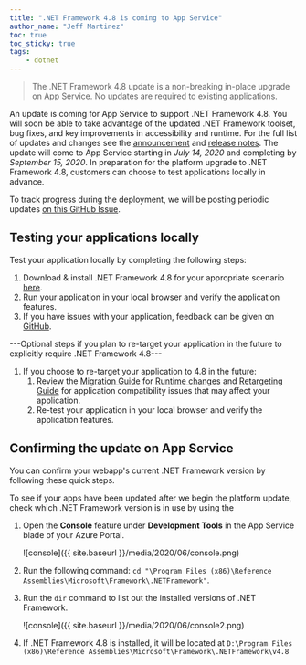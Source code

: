 ```yaml
---
title: ".NET Framework 4.8 is coming to App Service"
author_name: "Jeff Martinez"
toc: true
toc_sticky: true
tags:
    - dotnet
---
```

> The .NET Framework 4.8 update is a non-breaking in-place upgrade on App Service.  No updates are required to existing applications.

An update is coming for App Service to support .NET Framework 4.8. You will soon be able to take advantage of the updated .NET Framework toolset, bug fixes, and key improvements in accessibility and runtime. For the full list of updates and changes see the [announcement](https://devblogs.microsoft.com/dotnet/announcing-the-net-framework-4-8/) and [release notes](https://github.com/microsoft/dotnet/blob/master/releases/net48/README.md). The update will come to App Service starting in *July 14, 2020* and completing by *September 15, 2020*. In preparation for the platform upgrade to .NET Framework 4.8, customers can choose to test applications locally in advance.

To track progress during the deployment, we will be posting periodic updates [on this GitHub Issue](https://github.com/Azure/app-service-announcements/issues/249).

## Testing your applications locally

Test your application locally by completing the following steps:
1.	Download & install .NET Framework 4.8 for your appropriate scenario [here](https://devblogs.microsoft.com/dotnet/announcing-the-net-framework-4-8/).
2.	Run your application in your local browser and verify the application features.
3.	If you have issues with your application, feedback can be given on [GitHub](https://github.com/Microsoft/dotnet/issues/).

---Optional steps if you plan to re-target your application in the future to explicitly require .NET Framework 4.8---
1. If you choose to re-target your application to 4.8 in the future:
    1.	Review the [Migration Guide](https://docs.microsoft.com/dotnet/framework/migration-guide/) for [Runtime changes](https://docs.microsoft.com/dotnet/framework/migration-guide/runtime/4.7.2-4.8) and [Retargeting Guide](https://docs.microsoft.com/dotnet/framework/migration-guide/retargeting/4.7.2-4.8) for application compatibility issues that may affect your application.
    1.	Re-test your application in your local browser and verify the application features.

## Confirming the update on App Service

You can confirm your webapp's current .NET Framework version by following these quick steps.

To see if your apps have been updated after we begin the platform update, check which .NET Framework version is in use by using the 

1. Open the **Console** feature under **Development Tools** in the App Service blade of your Azure Portal.

    ![console]({{ site.baseurl }}/media/2020/06/console.png)

1. Run the following command: `cd "\Program Files (x86)\Reference Assemblies\Microsoft\Framework\.NETFramework"`.

1. Run the `dir` command to list out the installed versions of .NET Framework.  

    ![console]({{ site.baseurl }}/media/2020/06/console2.png)

1. If .NET Framework 4.8 is installed, it will be located at `D:\Program Files (x86)\Reference Assemblies\Microsoft\Framework\.NETFramework\v4.8`
